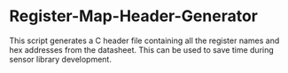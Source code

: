 # Register-Map-Header-Generator
This script generates a C header file containing all the register names and hex addresses from the datasheet. This can be used to save time during sensor library development.
